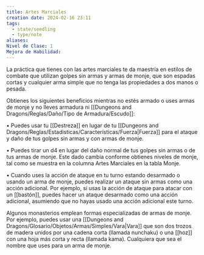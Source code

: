 ```yaml
---
title: Artes Marciales
creation date: 2024-02-16 23:11
tags:
  - state/seedling
  - type/note
aliases: 
Nivel de Clase: 1
Mejora de Habilidad:
---
```

La práctica que tienes con las artes marciales te da maestría en estilos de combate que utilizan
golpes sin armas y armas de monje, que son espadas cortas y cualquier arma simple que no tenga las propiedades a dos manos o pesada.

Obtienes los siguientes beneficios mientras no estés armado o uses armas de monje y no lleves
armadura ni [[Dungeons and Dragons/Reglas/Daño/Tipo de Armadura/Escudo]]:

• Puedes usar tu [[Destreza]] en lugar de tu [[Dungeons and Dragons/Reglas/Estadisticas/Características/Fuerza|Fuerza]] para el ataque y daño de tus golpes sin armas y con armas de monje.

• Puedes tirar un d4 en lugar del daño normal de tus golpes sin armas o de tus armas de monje. Este dado cambia conforme obtienes niveles de monje, tal como se muestra en la columna Artes
Marciales en la tabla Monje.

• Cuando uses la acción de ataque en tu turno estando desarmado o usando un arma de monje,
puedes realizar un ataque sin armas como una acción adicional. Por ejemplo, si usas la acción de
ataque para atacar con un [[bastón]], puedes hacer un ataque desarmado como una acción adicional,
asumiendo que no hayas usado una acción adicional este turno.

Algunos monasterios emplean formas especializadas de armas de monje. Por ejemplo, puedes usar una [[Dungeons and Dragons/Glosario/Objetos/Armas/Simples/Vara|Vara]] que son dos trozos de madera unidos por una cadena corta (llamada nunchaku) o una [[hoz]] con una hoja más corta y recta (llamada kama). Cualquiera que sea el nombre que uses para un arma de monje.


